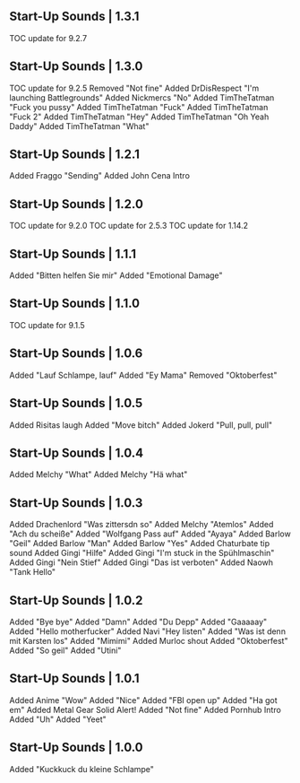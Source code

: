 Start-Up Sounds | 1.3.1
-----------------------
TOC update for 9.2.7

Start-Up Sounds | 1.3.0
-----------------------
TOC update for 9.2.5
Removed "Not fine"
Added DrDisRespect "I'm launching Battlegrounds"
Added Nickmercs "No"
Added TimTheTatman "Fuck you pussy"
Added TimTheTatman "Fuck"
Added TimTheTatman "Fuck 2"
Added TimTheTatman "Hey"
Added TimTheTatman "Oh Yeah Daddy"
Added TimTheTatman "What"

Start-Up Sounds | 1.2.1
-----------------------
Added Fraggo "Sending"
Added John Cena Intro

Start-Up Sounds | 1.2.0
-----------------------
TOC update for 9.2.0
TOC update for 2.5.3
TOC update for 1.14.2

Start-Up Sounds | 1.1.1
-----------------------
Added "Bitten helfen Sie mir"
Added "Emotional Damage"

Start-Up Sounds | 1.1.0
-----------------------
TOC update for 9.1.5

Start-Up Sounds | 1.0.6
-----------------------
Added "Lauf Schlampe, lauf"
Added "Ey Mama"
Removed "Oktoberfest"

Start-Up Sounds | 1.0.5
-----------------------
Added Risitas laugh
Added "Move bitch"
Added Jokerd "Pull, pull, pull"

Start-Up Sounds | 1.0.4
-----------------------
Added Melchy "What"
Added Melchy "Hä what"

Start-Up Sounds | 1.0.3
-----------------------
Added Drachenlord "Was zittersdn so"
Added Melchy "Atemlos"
Added "Ach du scheiße"
Added "Wolfgang Pass auf"
Added "Ayaya"
Added Barlow "Geil"
Added Barlow "Man"
Added Barlow "Yes"
Added Chaturbate tip sound
Added Gingi "Hilfe"
Added Gingi "I'm stuck in the Spühlmaschin"
Added Gingi "Nein Stief"
Added Gingi "Das ist verboten"
Added Naowh "Tank Hello"

Start-Up Sounds | 1.0.2
-----------------------
Added "Bye bye"
Added "Damn"
Added "Du Depp"
Added "Gaaaaay"
Added "Hello motherfucker"
Added Navi "Hey listen"
Added "Was ist denn mit Karsten los"
Added "Mimimi"
Added Murloc shout
Added "Oktoberfest"
Added "So geil"
Added "Utini"

Start-Up Sounds | 1.0.1
-----------------------
Added Anime "Wow"
Added "Nice"
Added "FBI open up"
Added "Ha got em"
Added Metal Gear Solid Alert!
Added "Not fine"
Added Pornhub Intro
Added "Uh"
Added "Yeet"

Start-Up Sounds | 1.0.0
-----------------------
Added "Kuckkuck du kleine Schlampe"